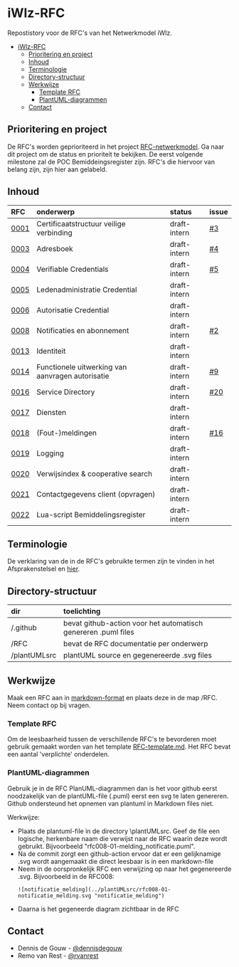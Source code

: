 # iWlz-RFC
Repostistory voor de RFC's van het Netwerkmodel iWlz.

- [iWlz-RFC](#iwlz-rfc)
  - [Prioritering en project](#prioritering-en-project)
  - [Inhoud](#inhoud)
  - [Terminologie](#terminologie)
  - [Directory-structuur](#directory-structuur)
  - [Werkwijze](#werkwijze)
    - [Template RFC](#template-rfc)
    - [PlantUML-diagrammen](#plantuml-diagrammen)
  - [Contact](#contact)


## Prioritering en project
De RFC's worden geprioriteerd in het project [RFC-netwerkmodel](https://github.com/orgs/iStandaarden/projects/5). Ga naar dit project om de status en prioriteit te bekijken. De eerst volgende milestone zal de POC Bemiddeingsregister zijn. RFC's die hiervoor van belang zijn, zijn hier aan gelabeld. 

## Inhoud
|RFC | onderwerp | status | issue |
|:--|:--|:--| :--|
|[0001](RFC/RFC0001%20-%20Certificaatstructuur%20veilige%20verbinging.md) | Certificaatstructuur veilige verbinding | draft-intern | [#3](https://github.com/iStandaarden/iWlz-RFC/issues/3) |
|[0003](RFC/RFC0003%20-%20Adresboek.md) | Adresboek | draft-intern | [#4](https://github.com/iStandaarden/iWlz-RFC/issues/4) |
|[0004](/RFC/RFC0004%20-%20Verifiable%20Credentials.md) | Verifiable Credentials | draft-intern | [#5](https://github.com/iStandaarden/iWlz-RFC/issues/5) |
|[0005](/RFC/RFC0005%20-%20Ledenadministratie%20Credential.md) | Ledenadministratie Credential | draft-intern | |
|[0006](/RFC/RFC0006%20-%20AutorisatieCredential.md) | Autorisatie Credential | draft-intern | |
|[0008](RFC/RFC0008%20-%20Notificaties%20en%20Abonnementen.md) | Notificaties en abonnement | draft-intern | [#2](https://github.com/iStandaarden/iWlz-RFC/issues/2) |
|[0013](/RFC/RFC0013%20-%20Identiteit.md) | Identiteit | draft-intern | |
|[0014](RFC//RFC0014%20-%20Functionele%20uitwerking%20aanvragen%20van%20autorisatie.md) | Functionele uitwerking van aanvragen autorisatie | draft-intern | [#9](https://github.com/iStandaarden/iWlz-RFC/issues/9) |
|[0016](/RFC/RFC0016%20-%20Service%20directory.md) | Service Directory | draft-intern | [#20](https://github.com/iStandaarden/iWlz-RFC/issues/20) |
|[0017](/RFC/RFC0017%20-%20Diensten.md) | Diensten | draft-intern | |
|[0018](/RFC/RFC0018%20-%20(Fout-)meldingen.md) | (Fout-)meldingen | draft-intern | [#16](https://github.com/iStandaarden/iWlz-RFC/issues/16) |
|[0019](/RFC/RFC0019%20-%20Logging.md) | Logging | draft-intern | |
|[0020](/RFC/RFC0020%20-%20Verwijsindex%20&%20Cooperative%20Search.md) | Verwijsindex & cooperative search | draft-intern | |
|[0021](/RFC/RFC0021%20-%20Contactgegevens%20cliënt%20(opvragen).md) | Contactgegevens client (opvragen) | draft-intern | |
|[0022](/RFC/RFC0022%20-%20Lua-scripts%20Bemiddelingsregister.md) | Lua-script Bemiddelingsregister | draft-intern | |


## Terminologie
De verklaring van de in de RFC's gebruikte termen zijn te vinden in het Afsprakenstelsel en [hier](/Terminologie.md).

## Directory-structuur
|dir|toelichting|
|:--|:--|
| /.github| bevat github-action voor het automatisch genereren .puml files|
| /RFC | bevat de RFC documentatie per onderwerp|
| /plantUMLsrc | plantUML source en gegenereerde .svg files|

## Werkwijze
Maak een RFC aan in [markdown-format](https://www.markdownguide.org) en plaats deze in de map /RFC. Neem contact op bij vragen. 

### Template RFC
Om de leesbaarheid tussen de verschillende RFC's te bevorderen moet gebruik gemaakt worden van het template [RFC-template.md](/RFC-template.md). Het RFC bevat een aantal 'verplichte' onderdelen.  

### PlantUML-diagrammen
Gebruik je in de RFC PlanUML-diagrammen dan is het voor github eerst noodzakelijk van de plantUML-file (.puml) eerst een svg te laten genereren. Github ondersteund het opnemen van plantuml in Markdown files niet. 

Werkwijze:
- Plaats de plantuml-file in de directory \plantUMLsrc. Geef de file een logische, herkenbare naam die verwijst naar de RFC waarin deze wordt gebruikt. Bijvoorbeeld "rfc008-01-melding_notificatie.puml". 
- Na de commit zorgt een github-action ervoor dat er een gelijknamige .svg wordt aangemaakt die direct leesbaar is in een markdown-file
- Neem in de oorspronkelijk RFC een verwijzing op naar het gegenereerde .svg. Bijvoorbeeld in de RFC008: 
    ```
    ![notificatie_melding](../plantUMLsrc/rfc008-01-notificatie_melding.svg "notificatie_melding")
    ```
- Daarna is het gegeneerde diagram zichtbaar in de RFC

## Contact
* Dennis de Gouw - [@dennisdegouw](https://github.com/dennisdegouw)
* Remo van Rest - [@rvanrest](https://github.com/rvanrest)
